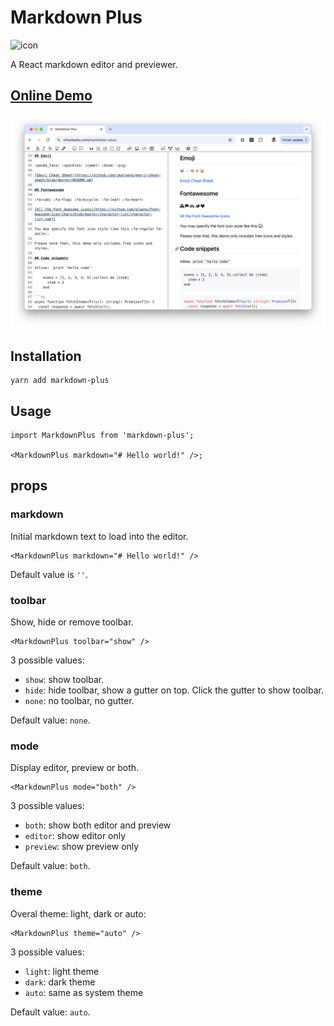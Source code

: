 # Markdown Plus

<img src="https://chuntaoliu.com/markdown-plus/icon.svg" alt="icon" width="256" height="256"/>

A React markdown editor and previewer.

## [Online Demo](https://chuntaoliu.com/markdown-plus/)

![Markdown Plus](screenshot.png)

## Installation

```
yarn add markdown-plus
```

## Usage

```tsx
import MarkdownPlus from 'markdown-plus';

<MarkdownPlus markdown="# Hello world!" />;
```

## props

### markdown

Initial markdown text to load into the editor.

```tsx
<MarkdownPlus markdown="# Hello world!" />
```

Default value is `''`.

### toolbar

Show, hide or remove toolbar.

```tsx
<MarkdownPlus toolbar="show" />
```

3 possible values:

- `show`: show toolbar.
- `hide`: hide toolbar, show a gutter on top. Click the gutter to show toolbar.
- `none`: no toolbar, no gutter.

Default value: `none`.

### mode

Display editor, preview or both.

```tsx
<MarkdownPlus mode="both" />
```

3 possible values:

- `both`: show both editor and preview
- `editor`: show editor only
- `preview`: show preview only

Default value: `both`.

### theme

Overal theme: light, dark or auto:

```tsx
<MarkdownPlus theme="auto" />
```

3 possible values:

- `light`: light theme
- `dark`: dark theme
- `auto`: same as system theme

Default value: `auto`.
